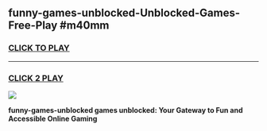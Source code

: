 
## funny-games-unblocked-Unblocked-Games-Free-Play #m40mm
<h3>
<a href="https://us.freeplayer.one?title=funny-games-unblocked&ref=9M">CLICK TO PLAY</a></h3>
<hr>

<h3>
<a href="https://us.freeplayer.one?title=funny-games-unblocked&ref=9M">CLICK 2 PLAY</a>
  
</h3>

<a href="https://us.freeplayer.one?title=funny-games-unblocked&ref=9M"><img src="https://clearcache.store/games.png"></a>


**funny-games-unblocked games unblocked: Your Gateway to Fun and Accessible Online Gaming**
